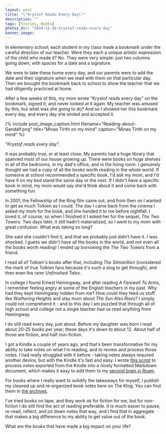 ```yaml
---
layout: post
title: "\"Krystof Reads Every Day\""
description: ""
tags: [Stories, Books]
photos_dir: "2024-11-26-krystof-reads-every-day"
banner_image:
---
```


In elementary school, each student in my class made a bookmark under the careful direction of our teacher. Were they each a unique artistic expression of the child who made it? No. They were very simple: just two columns going down, with spaces for a date and a signature.

We were to take these home every day, and our parents were to add the date and their signature when we read with them on that particular day. Then we brought the bookmark back to school to show the teacher that we had diligently practiced at home.

After a few weeks of this, my mom wrote "Krystof reads every day" on the bookmark, signed it, and never looked at it again. My teacher was amused by this, but what was she going to do? And so I showed her this bookmark every day, and every day she smiled and accepted it.

{% include post_image_caption.html
   filename="Reading-about-Gandalf.png"
   title="Minas Tirith on my mind"
   caption="Minas Tirith on my mind" %}

_"Krystof reads every day"._

It was probably true, or at least close. My parents had a huge library that spanned most of our house growing up. There were books on huge shelves in all of the bedrooms, in my dad's office, and in the living room. I genuinely thought we had a copy of all the books worth reading in the whole world. If someone at school recommended a specific book, I'd ask my mom, and I'd have it on my bed stand the same day or the next. If I didn't have a specific book in mind, my mom would say she'd think about it and come back with something fun.

<!--more-->

In 2001, the Fellowship of the Ring film came out, and from then on I wanted to get as much Tolkien as I could. The day I came back from the cinema I asked my mom for the book, and she handed it to me before nightfall. I loved it, of course, so when I finished it I asked her for the sequel, _The Two Towers_. Two days later, it still hadn't materialized, so I went to my mom with great confusion. What was taking so long?

She said she couldn't find it, and that we probably just didn't have it. I was shocked. I guess we didn't have all the books in the world, and not even all the books worth reading! I ended up borrowing the _The Two Towers_ from a friend.

I read all of Tolkien's books after that, including _The Silmarillion_ (considered the mark of true Tolkien fans because it's such a slog to get through), and then even the rarer _Unfinished Tales_.

In college I found Ernest Hemingway, and after reading _A Farewell To Arms_, I remember feeling angry at some of the English teachers in my past. Why had they kept Hemingway hidden from me? How could they feed us stuff like _Wuthering Heights_ and stay mum about _The Sun Also Rises_? I simply could not comprehend it - and to this day I am puzzled that through all of high school and college not a single teacher had us read anything from Hemingway.

I do still read every day, just about. Before my daughter was born I read about 20-25 books per year; these days it's down to about 12. About half of those are fiction, and half non-fiction.

I got a Kindle a couple of years ago, and that's been transformative for my ability to take notes on what I'm reading, and to review and process those notes. I had really struggled with it before - taking notes always required another device, but with the Kindle it's fast and easy. I wrote [this script](https://github.com/krystofl/kindle-notes-to-md) to process notes exported from the Kindle into a nicely formatted Markdown document, which makes it easy to add them to my [second brain in Roam](https://krystof.litomisky.com/2021/05/16/building-a-second-brain/).

For books where I really want to solidify the takeaways for myself, I publish my cleaned up and re-organized book notes here on The Klog. You can find them in [the archives](https://krystof.litomisky.com/tags/#Books).

I've tried books on tape, and they work ok for fiction for me, but for non-fiction I do still find the act of reading preferable. It is much easier to pause, re-read, reflect, and jot down notes that way, and I find that in aggregate that makes a big difference to my ability to get value out of the book.

What are the books that have made a big impact on your life?
